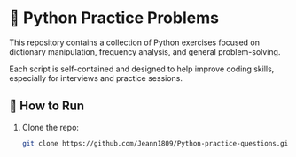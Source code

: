 # 🐍 Python Practice Problems

This repository contains a collection of Python exercises focused on dictionary manipulation, frequency analysis, and general problem-solving. 

Each script is self-contained and designed to help improve coding skills, especially for interviews and practice sessions.

## 🚀 How to Run

1. Clone the repo:
   ```bash
   git clone https://github.com/Jeann1809/Python-practice-questions.git
